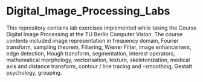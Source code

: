 # Digital_Image_Processing_Labs
This reprository contains lab exercises implemented while taking the Course Digital Image Processing at the TU Berlin Computer Vision. The course contents included image representation in frequency domain, Fourier transform, sampling theorem, Filtering, Wiener Filter, image enhancement, edge detection, Hough transform, segmentation, interest operators, mathematical morphology, vectorisation, texture, skeletonization, medical axis and distance transform, contour / line tracing and -smoothing, Gestalt psychology, grouping.


